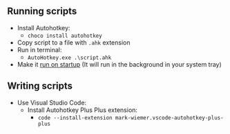 ## Running scripts
- Install Autohotkey:
    - `choco install autohotkey`
- Copy script to a file with `.ahk` extension
- Run in terminal:
    - `AutoHotkey.exe .\script.ahk`
- Make it [run on startup](../windows/run-on-startup.md) (It will run in the background in your system tray)

## Writing scripts
- Use Visual Studio Code:
    - Install Autohotkey Plus Plus extension:
        - `code --install-extension mark-wiemer.vscode-autohotkey-plus-plus`